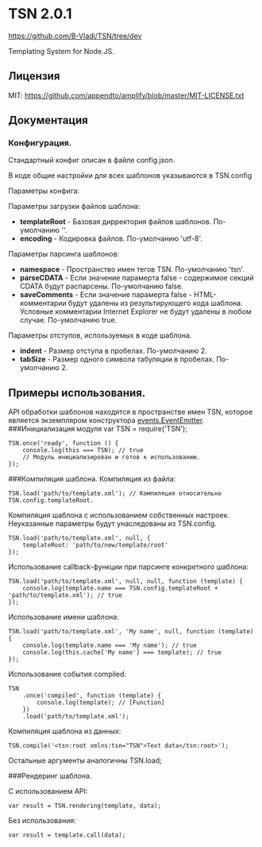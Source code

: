 # TSN 2.0.1 #
https://github.com/B-Vladi/TSN/tree/dev

Templating System for Node.JS.

## Лицензия
MIT: https://github.com/appendto/amplify/blob/master/MIT-LICENSE.txt

## Документация
### Конфигурация.

Стандартный конфиг описан в файле config.json.

В коде общие настройки для всех шаблонов указываются в
	TSN.config

Параметры конфига:

Параметры загрузки файлов шаблона:

* <b>templateRoot</b> - Базовая дирректория файлов шаблонов. По-умолчанию ''.
* <b>encoding</b> - Кодировка файлов. По-умолчанию 'utf-8'.

Параметры парсинга шаблонов:

* <b>namespace</b> - Пространство имен тегов TSN. По-умолчанию 'tsn'.
* <b>parseCDATA</b> - Если значение парамерта false - содержимое секций CDATA будут распарсены. По-умолчанию false.
* <b>saveComments</b> - Если значение парамерта false - HTML-комментарии будут удалены из результирующего кода шаблона. Условные комментарии Internet Explorer не будут удалены в любом случае.  По-умолчанию true.

Параметры отступов, используемых в коде шаблона.

* <b>indent</b> - Размер отступа в пробелах. По-умолчанию 2.
* <b>tabSize</b> - Размер одного символа табуляции в пробелах. По-умолчанию 2.

## Примеры использования.
API обработки шаблонов находятся в пространстве имен TSN, которое является экземпляром конструктора <a href="http://nodejs.org/api/events.html#events_class_events_eventemitter">events.EventEmitter</a>.
###Инициализация модуля
	var TSN = require('TSN');

	TSN.once('ready', function () {
		console.log(this === TSN); // true
		// Модуль инициализирован и готов к использованию.
	});

###Компиляция шаблона.
Компиляция из файла:

	TSN.load('path/to/template.xml'); // Компиляция относительно TSN.config.templateRoot.

Компиляция шаблона с использованием собственных настроек. Неуказанные параметры будут унаследованы из TSN.config.

	TSN.load('path/to/template.xml', null, {
		templateRoot: 'path/to/new/template/root'
	});

Использование callback-функции при парсинге конкретного шаблона:

	TSN.load('path/to/template.xml', null, null, function (template) {
		console.log(template.name === TSN.config.templateRoot + 'path/to/template.xml'); // true
	});

Использование имени шаблона:

	TSN.load('path/to/template.xml', 'My name', null, function (template) {
		console.log(template.name === 'My name'); // true
		console.log(this.cache['My name'] === template); // true
	});

Использование события compiled:

	TSN
		.once('compiled', function (template) {
			console.log(template); // [Function]
		})
		.load('path/to/template.xml');

Компиляция шаблона из данных:

	TSN.compile('<tsn:root xmlns:tsn="TSN">Text data</tsn:root>');

Остальные аргументы аналогичны TSN.load;

###Рендеринг шаблона.

С использованием API:

	var result = TSN.rendering(template, data);

Без использования:

	var result = template.call(data);